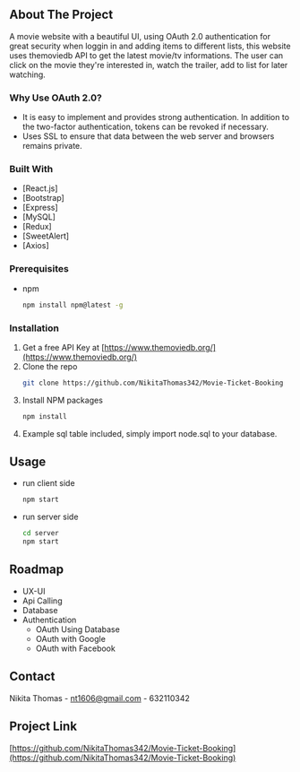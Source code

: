 ## About The Project

A movie website with a beautiful UI, using OAuth 2.0 authentication for great security when loggin in and adding items to different lists, this website uses themoviedb API to get the latest movie/tv informations. The user can click on the movie they're interested in, watch the trailer, add to list for later watching.

### Why Use OAuth 2.0?

- It is easy to implement and provides strong authentication. In addition to the two-factor authentication, tokens can be revoked if necessary.
- Uses SSL to ensure that data between the web server and browsers remains private.

### Built With

* [React.js]
* [Bootstrap]
* [Express]
* [MySQL]
* [Redux]
* [SweetAlert]
* [Axios]

### Prerequisites

* npm
  ```sh
  npm install npm@latest -g

### Installation

1. Get a free API Key at [https://www.themoviedb.org/](https://www.themoviedb.org/)
2. Clone the repo
   ```sh
   git clone https://github.com/NikitaThomas342/Movie-Ticket-Booking
   ```
3. Install NPM packages
   ```sh
   npm install
   ```
4. Example sql table included, simply import node.sql to your database.
## Usage

* run client side
   ```sh
   npm start
* run server side
   ```sh
   cd server
   npm start

## Roadmap

- UX-UI
- Api Calling
- Database
- Authentication 
    - OAuth Using Database
    - OAuth with Google
    - OAuth with Facebook

## Contact

Nikita Thomas - nt1606@gmail.com - 632110342

## Project Link

[https://github.com/NikitaThomas342/Movie-Ticket-Booking](https://github.com/NikitaThomas342/Movie-Ticket-Booking)